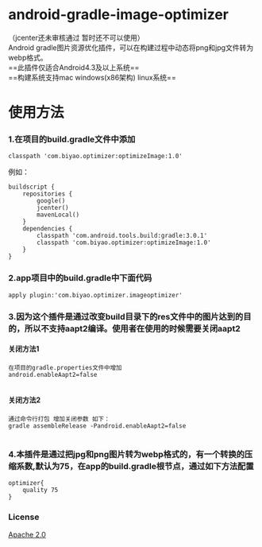 # android-gradle-image-optimizer
（jcenter还未审核通过  暂时还不可以使用）</br>
Android gradle图片资源优化插件，可以在构建过程中动态将png和jpg文件转为webp格式。</br>
==此插件仅适合Android4.3及以上系统== </br>
==构建系统支持mac windows(x86架构) linux系统==</br>
# 使用方法
### 1.在项目的build.gradle文件中添加
    classpath 'com.biyao.optimizer:optimizeImage:1.0'
例如：
```
buildscript {
    repositories {
        google()
        jcenter()
        mavenLocal()
    }
    dependencies {
        classpath 'com.android.tools.build:gradle:3.0.1'
        classpath 'com.biyao.optimizer:optimizeImage:1.0'
    }
}
```
### 2.app项目中的build.gradle中下面代码

```
apply plugin:'com.biyao.optimizer.imageoptimizer'
```

### 3.因为这个插件是通过改变build目录下的res文件中的图片达到的目的，所以不支持aapt2编译。使用者在使用的时候需要关闭aapt2</br>
#### 关闭方法1
```
在项目的gradle.properties文件中增加
android.enableAapt2=false
    
```
#### 关闭方法2
```
通过命令行打包 增加关闭参数 如下：
gradle assembleRelease -Pandroid.enableAapt2=false
    
```

### 4.本插件是通过把jpg和png图片转为webp格式的，有一个转换的压缩系数,默认为75，在app的build.gradle根节点，通过如下方法配置

```
optimizer{
    quality 75
}
```

### License
[Apache 2.0](http://www.apache.org/licenses/LICENSE-2.0.html)









